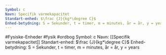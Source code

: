 ```yaml
---
Symbol: c
Navn: Specifik varmekapacitet
Standart-enhed: $\frac {J}{kg*\degree C}$
Enhed-betydning: S = Sekunder, t = timer, m = minutes, år = år, y = years
---
```

#Fysiske-Enheder #fysik #ordbog 
Symbol: c
Navn: [[Specifik varmekapacitet]]
Standart-enhed: $\frac {J}{kg*\degree C}$
Enhed-betydning: S = Sekunder, t = timer, m = minutes, år = år, y = years